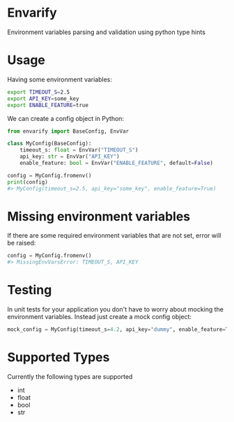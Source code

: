 # Envarify
Environment variables parsing and validation using python type hints


# Usage

Having some environment variables:
```bash
export TIMEOUT_S=2.5
export API_KEY=some_key
export ENABLE_FEATURE=true
```
We can create a config object in Python:
```python
from envarify import BaseConfig, EnvVar

class MyConfig(BaseConfig):
    timeout_s: float = EnvVar("TIMEOUT_S")
    api_key: str = EnvVar("API_KEY")
    enable_feature: bool = EnvVar("ENABLE_FEATURE", default=False)

config = MyConfig.fromenv()
print(config)
#> MyConfig(timeout_s=2.5, api_key="some_key", enable_feature=True)
```

# Missing environment variables
If there are some required environment variables that are not set, error will be raised:
```python
config = MyConfig.fromenv()
#> MissingEnvVarsError: TIMEOUT_S, API_KEY
```


# Testing
In unit tests for your application you don't have to worry about mocking the environment variables. Instead just create a mock config object:  
```python
mock_config = MyConfig(timeout_s=4.2, api_key="dummy", enable_feature=True)
```

# Supported Types
Currently the following types are supported
- int
- float
- bool
- str
